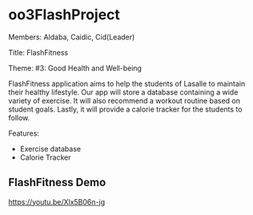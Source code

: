 # oo3FlashProject
Members: Aldaba, Caidic, Cid(Leader)

Title: FlashFitness

Theme: #3: Good Health and Well-being

FlashFitness application aims to help the students of Lasalle to maintain their healthy lifestyle. Our
app will store a database containing a wide variety of exercise. It will also
recommend a workout routine based on student goals. Lastly, it will provide a
calorie tracker for the students to follow. 

Features:
- Exercise database
- Calorie Tracker

## FlashFitness Demo
https://youtu.be/Xlx5B06n-jg
